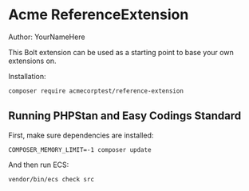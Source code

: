 # Acme ReferenceExtension

Author: YourNameHere

This Bolt extension can be used as a starting point to base your own extensions on.

Installation:

```bash
composer require acmecorptest/reference-extension
```


## Running PHPStan and Easy Codings Standard

First, make sure dependencies are installed:

```
COMPOSER_MEMORY_LIMIT=-1 composer update
```

And then run ECS:

```
vendor/bin/ecs check src
```
